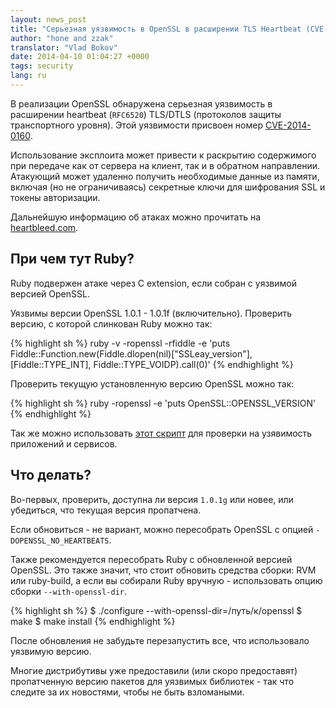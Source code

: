 ```yaml
---
layout: news_post
title: "Серьезная уязвимость в OpenSSL в расширении TLS Heartbeat (CVE-2014-0160)"
author: "hone and zzak"
translator: "Vlad Bokov"
date: 2014-04-10 01:04:27 +0000
tags: security
lang: ru
---
```


В реализации OpenSSL обнаружена серьезная уязвимость в расширении heartbeat (`RFC6520`)
TLS/DTLS (протоколов защиты транспортного уровня). Этой уязвимости присвоен номер
[CVE-2014-0160](https://www.cve.org/CVERecord?id=CVE-2014-0160).

Использование эксплоита может привести к раскрытию содержимого при передаче
как от сервера на клиент, так и в обратном направлении. Атакующий может удаленно получить
необходимые данные из памяти, включая (но не ограничиваясь) секретные ключи для
шифрования SSL и токены авторизации.

Дальнейшую информацию об атаках можно прочитать на [heartbleed.com](http://heartbleed.com).

## При чем тут Ruby?

Ruby подвержен атаке через C extension, если собран с уязвимой версией
OpenSSL.

Уязвимы версии OpenSSL 1.0.1 - 1.0.1f (включительно).
Проверить версию, с которой слинкован Ruby можно так:

{% highlight sh %}
ruby -v -ropenssl -rfiddle -e 'puts Fiddle::Function.new(Fiddle.dlopen(nil)["SSLeay_version"], [Fiddle::TYPE_INT], Fiddle::TYPE_VOIDP).call(0)'
{% endhighlight %}

Проверить текущую установленную версию OpenSSL можно так:

{% highlight sh %}
ruby -ropenssl -e 'puts OpenSSL::OPENSSL_VERSION'
{% endhighlight %}

Так же можно использовать [этот скрипт](https://github.com/emboss/heartbeat)
для проверки на узявимость приложений и сервисов.

## Что делать?

Во-первых, проверить, доступна ли версия `1.0.1g` или новее,
или убедиться, что текущая версия пропатчена.

Если обновиться - не вариант, можно пересобрать OpenSSL с опцией `-DOPENSSL_NO_HEARTBEATS`.

Также рекомендуется пересобрать Ruby с обновленной версией OpenSSL.
Это также значит, что стоит обновить средства сборки: RVM или ruby-build,
а если вы собирали Ruby вручную - использовать опцию сборки `--with-openssl-dir`.

{% highlight sh %}
$ ./configure --with-openssl-dir=/путь/к/openssl
$ make
$ make install
{% endhighlight %}

После обновления не забудьте перезапустить все, что использовало уязвимую версию.

Многие дистрибутивы уже предоставили (или скоро предоставят) пропатченную версию
пакетов для уязвимых библиотек - так что следите за их новостями, чтобы не быть взломаными.
